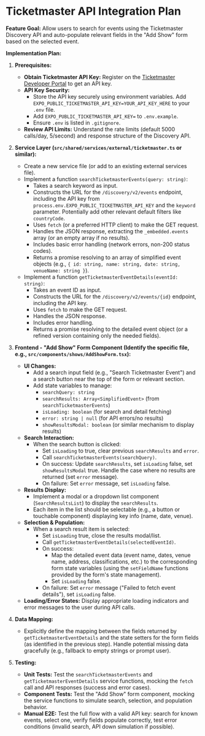 # Ticketmaster API Integration Plan

**Feature Goal:** Allow users to search for events using the Ticketmaster Discovery API and auto-populate relevant fields in the "Add Show" form based on the selected event.

**Implementation Plan:**

1.  **Prerequisites:**
    *   **Obtain Ticketmaster API Key:** Register on the [Ticketmaster Developer Portal](https://developer.ticketmaster.com/) to get an API key.
    *   **API Key Security:**
        *   Store the API key securely using environment variables. Add `EXPO_PUBLIC_TICKETMASTER_API_KEY=YOUR_API_KEY_HERE` to your `.env` file.
        *   Add `EXPO_PUBLIC_TICKETMASTER_API_KEY=` to `.env.example`.
        *   Ensure `.env` is listed in `.gitignore`.
    *   **Review API Limits:** Understand the rate limits (default 5000 calls/day, 5/second) and response structure of the Discovery API.

2.  **Service Layer (`src/shared/services/external/ticketmaster.ts` or similar):**
    *   Create a new service file (or add to an existing external services file).
    *   Implement a function `searchTicketmasterEvents(query: string)`:
        *   Takes a search keyword as input.
        *   Constructs the URL for the `/discovery/v2/events` endpoint, including the API key from `process.env.EXPO_PUBLIC_TICKETMASTER_API_KEY` and the `keyword` parameter. Potentially add other relevant default filters like `countryCode`.
        *   Uses `fetch` (or a preferred HTTP client) to make the GET request.
        *   Handles the JSON response, extracting the `_embedded.events` array (or an empty array if no results).
        *   Includes basic error handling (network errors, non-200 status codes).
        *   Returns a promise resolving to an array of simplified event objects (e.g., `{ id: string, name: string, date: string, venueName: string }`).
    *   Implement a function `getTicketmasterEventDetails(eventId: string)`:
        *   Takes an event ID as input.
        *   Constructs the URL for the `/discovery/v2/events/{id}` endpoint, including the API key.
        *   Uses `fetch` to make the GET request.
        *   Handles the JSON response.
        *   Includes error handling.
        *   Returns a promise resolving to the detailed event object (or a refined version containing only the needed fields).

3.  **Frontend - "Add Show" Form Component (Identify the specific file, e.g., `src/components/shows/AddShowForm.tsx`):**
    *   **UI Changes:**
        *   Add a search input field (e.g., "Search Ticketmaster Event") and a search button near the top of the form or relevant section.
        *   Add state variables to manage:
            *   `searchQuery: string`
            *   `searchResults: Array<SimplifiedEvent>` (from `searchTicketmasterEvents`)
            *   `isLoading: boolean` (for search and detail fetching)
            *   `error: string | null` (for API errors/no results)
            *   `showResultsModal: boolean` (or similar mechanism to display results)
    *   **Search Interaction:**
        *   When the search button is clicked:
            *   Set `isLoading` to true, clear previous `searchResults` and `error`.
            *   Call `searchTicketmasterEvents(searchQuery)`.
            *   On success: Update `searchResults`, set `isLoading` false, set `showResultsModal` true. Handle the case where no results are returned (set `error` message).
            *   On failure: Set `error` message, set `isLoading` false.
    *   **Results Display:**
        *   Implement a modal or a dropdown list component (`SearchResultsList`) to display the `searchResults`.
        *   Each item in the list should be selectable (e.g., a button or touchable component) displaying key info (name, date, venue).
    *   **Selection & Population:**
        *   When a search result item is selected:
            *   Set `isLoading` true, close the results modal/list.
            *   Call `getTicketmasterEventDetails(selectedEventId)`.
            *   On success:
                *   Map the detailed event data (event name, dates, venue name, address, classifications, etc.) to the corresponding form state variables (using the `setFieldName` functions provided by the form's state management).
                *   Set `isLoading` false.
            *   On failure: Set `error` message ("Failed to fetch event details"), set `isLoading` false.
    *   **Loading/Error States:** Display appropriate loading indicators and error messages to the user during API calls.

4.  **Data Mapping:**
    *   Explicitly define the mapping between the fields returned by `getTicketmasterEventDetails` and the state setters for the form fields (as identified in the previous step). Handle potential missing data gracefully (e.g., fallback to empty strings or prompt user).

5.  **Testing:**
    *   **Unit Tests:** Test the `searchTicketmasterEvents` and `getTicketmasterEventDetails` service functions, mocking the `fetch` call and API responses (success and error cases).
    *   **Component Tests:** Test the "Add Show" form component, mocking the service functions to simulate search, selection, and population behavior.
    *   **Manual E2E:** Test the full flow with a valid API key: search for known events, select one, verify fields populate correctly, test error conditions (invalid search, API down simulation if possible). 